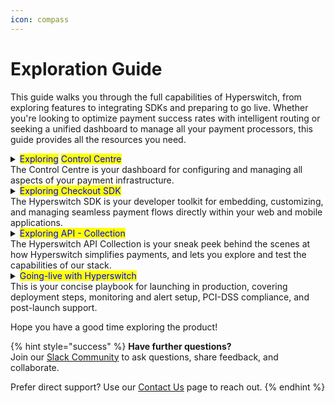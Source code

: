 ```yaml
---
icon: compass
---
```


# Exploration Guide

This guide walks you through the full capabilities of Hyperswitch, from exploring features to integrating SDKs and preparing to go live. Whether you're looking to optimize payment success rates with intelligent routing or seeking a unified dashboard to manage all your payment processors, this guide provides all the resources you need.

<details>

<summary><mark style="color:blue;">Exploring</mark> <mark style="color:blue;">Control Centre</mark><br>The Control Centre is your dashboard for configuring and managing all aspects of your payment infrastructure.</summary>

* [ ] [Setup your Hyperswitch account](https://docs.hyperswitch.io/hyperswitch-open-source/account-setup)&#x20;
* [ ] [Configure payment connectors](https://docs.hyperswitch.io/explore-hyperswitch/payment-flows-and-management/quickstart/connectors/activate-connector-on-hyperswitch)
* [ ] [Process your first test payment](../explore-hyperswitch/payment-flows-and-management/quickstart/connectors/test-a-payment-with-connector.md)
* [ ] [Setup rule based routing](https://docs.hyperswitch.io/explore-hyperswitch/payment-flows-and-management/smart-router/rule-based-routing)

- [ ] <mark style="background-color:yellow;">(Optional)</mark> <mark style="color:blue;">Checkout more workflows</mark>
  * [ ] [Surcharge](https://app.hyperswitch.io/dashboard/surcharge)
  * [ ] [3DS Decision Manager](https://app.hyperswitch.io/dashboard/3ds)
  * [ ] [Payout](https://app.hyperswitch.io/dashboard/payoutrouting) [Routing](https://app.hyperswitch.io/dashboard/payoutrouting)

* [ ] [Observe payment analytics](https://docs.hyperswitch.io/explore-hyperswitch/account-management/analytics-and-operations)

</details>



<details>

<summary><mark style="color:blue;">Exploring Checkout SDK</mark><br>The Hyperswitch SDK is your developer toolkit for embedding, customizing, and managing seamless payment flows directly within your web and mobile applications.</summary>

* [ ] [Try out the sample unified checkout page](https://hyperswitch-checkout-app.replit.app/)
* [ ] [Integrate the Headless SDK with a sample app](https://docs.hyperswitch.io/explore-hyperswitch/merchant-controls/integration-guide/headless)
* [ ] [Integrate the Card element with a sample app](https://docs.hyperswitch.io/learn-more/sdk-reference/react#less-than-hyperelements-hyper-options-greater-than)
* [ ] <mark style="background-color:yellow;">(Optional)</mark> [Integrate the SDK in a mobile app](https://docs.hyperswitch.io/explore-hyperswitch/merchant-controls/integration-guide/android)

</details>



<details>

<summary><mark style="color:blue;">Exploring API - Collection</mark><br>The Hyperswitch API Collection is your sneak peek behind the scenes at how Hyperswitch simplifies payments, and lets you explore and test the capabilities of our stack.</summary>

* [ ] [Try out the postman collection](https://www.postman.com/hyperswitch/hyperswitch/folder/pp91xtp/quickstart)

- [ ] [Explore the complete API-Reference](https://api-reference.hyperswitch.io/introduction)

</details>



<details>

<summary><mark style="color:blue;">Going-live with Hyperswitch</mark><br>This is your concise playbook for launching in production, covering deployment steps, monitoring and alert setup, PCI-DSS compliance, and post-launch support.</summary>

* [ ] [Go live with everything managed by us ](https://docs.hyperswitch.io/check-list-for-production/going-live/for-saas-setup)

- [ ] [Go live on your own](https://docs.hyperswitch.io/check-list-for-production/going-live/for-on-prem-setup)
  * [ ] [Monitoring and Observability](https://docs.hyperswitch.io/check-list-for-production/going-live/for-on-prem-setup/monitoring)
  * [ ] [Handling compliance with ease](https://docs.hyperswitch.io/check-list-for-production/going-live/for-on-prem-setup/pci-compliance)
  * [ ] [Ensuring data security for you and your customers](https://docs.hyperswitch.io/check-list-for-production/going-live/for-on-prem-setup/security)

</details>

Hope you have a good time exploring the product!

{% hint style="success" %}
**Have further questions?**\
Join our [Slack Community](https://join.slack.com/t/hyperswitch-io/shared_invite/zt-2jqxmpsbm-WXUENx022HjNEy~Ark7Orw) to ask questions, share feedback, and collaborate.&#x20;

Prefer direct support? Use our [Contact Us](https://hyperswitch.io/contact-us) page to reach out.
{% endhint %}
